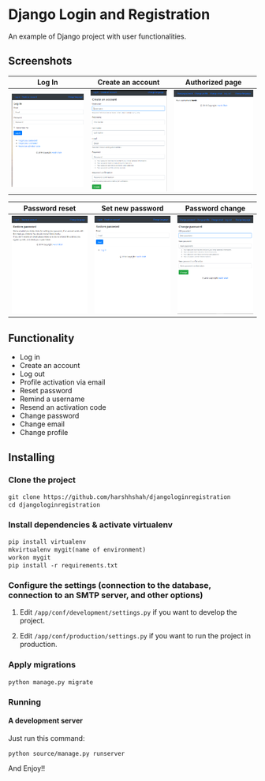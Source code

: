 # Django Login and Registration

An example of Django project with  user functionalities.

## Screenshots

| Log In | Create an account | Authorized page |
| -------|--------------|-----------------|
| <img src="./screenshots/login.png" width="200"> | <img src="./screenshots/signup.png" width="200"> | <img src="./screenshots/auth.png" width="200"> |

| Password reset | Set new password | Password change |
| ---------------|------------------|-----------------|
| <img src="./screenshots/restorepassword.png" width="200"> | <img src="./screenshots/restore.png" width="200"> | <img src="./screenshots/change password.png" width="200"> |

## Functionality

- Log in
- Create an account
- Log out
- Profile activation via email
- Reset password
- Remind a username
- Resend an activation code
- Change password
- Change email
- Change profile


## Installing

### Clone the project

```
git clone https://github.com/harshhshah/djangologinregistration
cd djangologinregistration
```

### Install dependencies & activate virtualenv

```
pip install virtualenv
mkvirtualenv mygit(name of environment)
workon mygit
pip install -r requirements.txt
```

### Configure the settings (connection to the database, connection to an SMTP server, and other options)

1. Edit `/app/conf/development/settings.py` if you want to develop the project.

2. Edit `/app/conf/production/settings.py` if you want to run the project in production.

### Apply migrations

```
python manage.py migrate
```

### Running

#### A development server

Just run this command:

```
python source/manage.py runserver
```
And Enjoy!!
